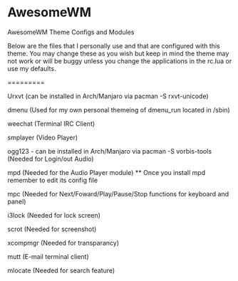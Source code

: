 AwesomeWM
=========

AwesomeWM Theme Configs and Modules

Below are the files that I personally use and that are configured with this theme.
You may change these as you wish but keep in mind the theme may not work or will be buggy unless you change the applications in the rc.lua or use my defaults.

=========

Urxvt (can be installed in Arch/Manjaro via pacman -S rxvt-unicode)

dmenu (Used for my own personal themeing of dmenu_run located in /sbin)

weechat (Terminal IRC Client)

smplayer (Video Player)

ogg123 - can be installed in Arch/Manjaro via pacman -S vorbis-tools (Needed for Login/out Audio)

mpd (Needed for the Audio Player module) ** Once you install mpd remember to edit its config file

mpc (Needed for Next/Foward/Play/Pause/Stop functions for keyboard and panel)

i3lock (Needed for lock screen)

scrot (Needed for screenshot)

xcompmgr (Needed for transparancy)

mutt (E-mail terminal client)

mlocate (Needed for search feature)

